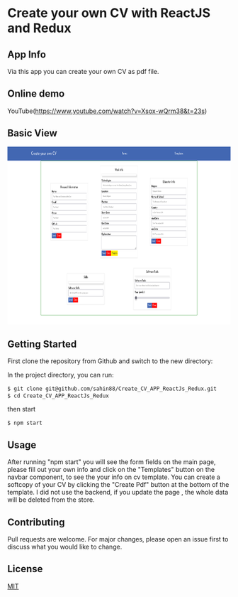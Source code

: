 # Create your own CV with ReactJS and Redux

## App Info

Via this app you can create your own CV  as pdf file.

## Online demo
YouTube(https://www.youtube.com/watch?v=Xsox-wQrm38&t=23s)

## Basic View
<img with='400px' height='400px' src="https://github.com/sahin88/Create_CV_APP_ReactJs_Redux/blob/main/Screenshot%202021-08-02%20at%2022-48-26%20React%20App.png"/>

## Getting Started

First clone the repository from Github and switch to the new directory:

In the project directory, you can run:
```
$ git clone git@github.com/sahin88/Create_CV_APP_ReactJs_Redux.git
$ cd Create_CV_APP_ReactJs_Redux

```
then start 
```
$ npm start

```
## Usage
After running "npm start" you will see the form fields on the main page, please fill out your own info and click on the "Templates" button on the navbar component, to see the your info on cv template. You can create a softcopy of your CV by clicking the "Create Pdf" button at the bottom of the template.
I did not use the backend, if you update the page , the whole data will be deleted from the store.



## Contributing
Pull requests are welcome. For major changes, please open an issue first to discuss what you would like to change.


## License
[MIT](https://choosealicense.com/licenses/mit/)
